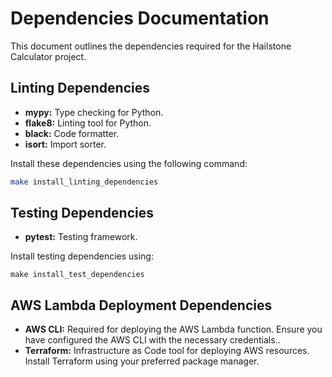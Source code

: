 # Dependencies Documentation

This document outlines the dependencies required for the Hailstone Calculator project.

## Linting Dependencies

- **mypy:** Type checking for Python.
- **flake8:** Linting tool for Python.
- **black:** Code formatter.
- **isort:** Import sorter.

Install these dependencies using the following command:

```bash
make install_linting_dependencies
```

## Testing Dependencies

- **pytest:** Testing framework.

Install testing dependencies using:

```
make install_test_dependencies
```

## AWS Lambda Deployment Dependencies


- **AWS CLI:** Required for deploying the AWS Lambda function.
Ensure you have configured the AWS CLI with the necessary credentials..
- **Terraform:** Infrastructure as Code tool for deploying AWS resources.
Install Terraform using your preferred package manager.



